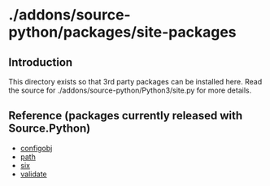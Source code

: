 # ./addons/source-python/packages/site-packages

## Introduction
This directory exists so that 3rd party packages can be installed here.  Read the source for ./addons/source-python/Python3/site.py for more details.


## Reference (packages currently released with Source.Python)
* [configobj](https://pypi.python.org/pypi/configobj)
* [path](https://pypi.python.org/pypi/path.py)
* [six](https://pypi.python.org/pypi/six)
* [validate](https://pypi.python.org/pypi/validate)
